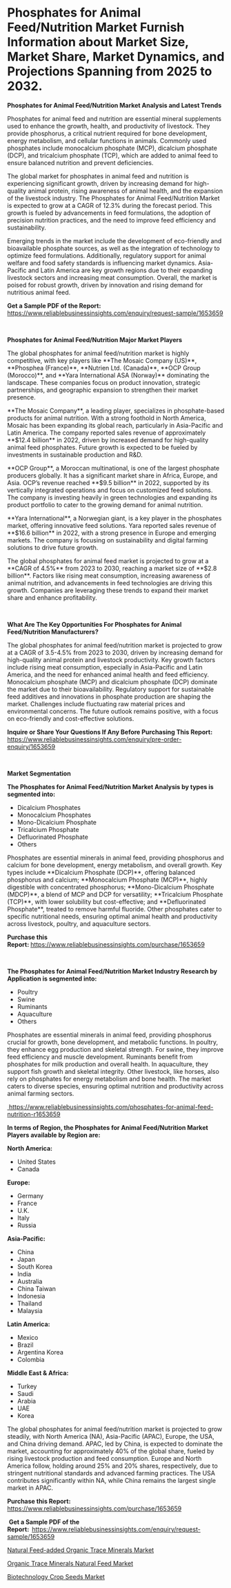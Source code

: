 <p><h1>Phosphates for Animal Feed/Nutrition Market Furnish Information about Market Size, Market Share, Market Dynamics, and Projections Spanning from 2025 to 2032.</h1></p><p><strong>Phosphates for Animal Feed/Nutrition Market Analysis and Latest Trends</strong></p>
<p><p>Phosphates for animal feed and nutrition are essential mineral supplements used to enhance the growth, health, and productivity of livestock. They provide phosphorus, a critical nutrient required for bone development, energy metabolism, and cellular functions in animals. Commonly used phosphates include monocalcium phosphate (MCP), dicalcium phosphate (DCP), and tricalcium phosphate (TCP), which are added to animal feed to ensure balanced nutrition and prevent deficiencies.</p><p>The global market for phosphates in animal feed and nutrition is experiencing significant growth, driven by increasing demand for high-quality animal protein, rising awareness of animal health, and the expansion of the livestock industry. The Phosphates for Animal Feed/Nutrition Market is expected to grow at a CAGR of 12.3% during the forecast period. This growth is fueled by advancements in feed formulations, the adoption of precision nutrition practices, and the need to improve feed efficiency and sustainability.</p><p>Emerging trends in the market include the development of eco-friendly and bioavailable phosphate sources, as well as the integration of technology to optimize feed formulations. Additionally, regulatory support for animal welfare and food safety standards is influencing market dynamics. Asia-Pacific and Latin America are key growth regions due to their expanding livestock sectors and increasing meat consumption. Overall, the market is poised for robust growth, driven by innovation and rising demand for nutritious animal feed.</p></p>
<p><strong>Get a Sample PDF of the Report:&nbsp;</strong> <a href="https://www.reliablebusinessinsights.com/enquiry/request-sample/1653659?utm_campaign=60&utm_medium=2&utm_source=Github&utm_content=ia&utm_term=21012025&utm_id=phosphates-for-animal-feednutrition">https://www.reliablebusinessinsights.com/enquiry/request-sample/1653659</a></p>
<p>&nbsp;</p>
<p><strong>Phosphates for Animal Feed/Nutrition Major Market Players</strong></p>
<p><p>The global phosphates for animal feed/nutrition market is highly competitive, with key players like **The Mosaic Company (US)**, **Phosphea (France)**, **Nutrien Ltd. (Canada)**, **OCP Group (Morocco)**, and **Yara International ASA (Norway)** dominating the landscape. These companies focus on product innovation, strategic partnerships, and geographic expansion to strengthen their market presence.</p><p>**The Mosaic Company**, a leading player, specializes in phosphate-based products for animal nutrition. With a strong foothold in North America, Mosaic has been expanding its global reach, particularly in Asia-Pacific and Latin America. The company reported sales revenue of approximately **$12.4 billion** in 2022, driven by increased demand for high-quality animal feed phosphates. Future growth is expected to be fueled by investments in sustainable production and R&D.</p><p>**OCP Group**, a Moroccan multinational, is one of the largest phosphate producers globally. It has a significant market share in Africa, Europe, and Asia. OCP’s revenue reached **$9.5 billion** in 2022, supported by its vertically integrated operations and focus on customized feed solutions. The company is investing heavily in green technologies and expanding its product portfolio to cater to the growing demand for animal nutrition.</p><p>**Yara International**, a Norwegian giant, is a key player in the phosphates market, offering innovative feed solutions. Yara reported sales revenue of **$16.6 billion** in 2022, with a strong presence in Europe and emerging markets. The company is focusing on sustainability and digital farming solutions to drive future growth.</p><p>The global phosphates for animal feed market is projected to grow at a **CAGR of 4.5%** from 2023 to 2030, reaching a market size of **$2.8 billion**. Factors like rising meat consumption, increasing awareness of animal nutrition, and advancements in feed technologies are driving this growth. Companies are leveraging these trends to expand their market share and enhance profitability.</p></p>
<p>&nbsp;</p>
<p><strong>What Are The Key Opportunities For Phosphates for Animal Feed/Nutrition Manufacturers?</strong></p>
<p><p>The global phosphates for animal feed/nutrition market is projected to grow at a CAGR of 3.5-4.5% from 2023 to 2030, driven by increasing demand for high-quality animal protein and livestock productivity. Key growth factors include rising meat consumption, especially in Asia-Pacific and Latin America, and the need for enhanced animal health and feed efficiency. Monocalcium phosphate (MCP) and dicalcium phosphate (DCP) dominate the market due to their bioavailability. Regulatory support for sustainable feed additives and innovations in phosphate production are shaping the market. Challenges include fluctuating raw material prices and environmental concerns. The future outlook remains positive, with a focus on eco-friendly and cost-effective solutions.</p></p>
<p><strong>Inquire or Share Your Questions If Any Before Purchasing This Report:</strong> <a href="https://www.reliablebusinessinsights.com/enquiry/pre-order-enquiry/1653659?utm_campaign=60&utm_medium=2&utm_source=Github&utm_content=ia&utm_term=21012025&utm_id=phosphates-for-animal-feednutrition">https://www.reliablebusinessinsights.com/enquiry/pre-order-enquiry/1653659</a></p>
<p>&nbsp;</p>
<p><strong>Market Segmentation</strong></p>
<p><strong>The Phosphates for Animal Feed/Nutrition Market Analysis by types is segmented into:</strong></p>
<p><ul><li>Dicalcium Phosphates</li><li>Monocalcium Phosphates</li><li>Mono-Dicalcium Phosphate</li><li>Tricalcium Phosphate</li><li>Defluorinated Phosphate</li><li>Others</li></ul></p>
<p><p>Phosphates are essential minerals in animal feed, providing phosphorus and calcium for bone development, energy metabolism, and overall growth. Key types include **Dicalcium Phosphate (DCP)**, offering balanced phosphorus and calcium; **Monocalcium Phosphate (MCP)**, highly digestible with concentrated phosphorus; **Mono-Dicalcium Phosphate (MDCP)**, a blend of MCP and DCP for versatility; **Tricalcium Phosphate (TCP)**, with lower solubility but cost-effective; and **Defluorinated Phosphate**, treated to remove harmful fluoride. Other phosphates cater to specific nutritional needs, ensuring optimal animal health and productivity across livestock, poultry, and aquaculture sectors.</p></p>
<p><strong>Purchase this Report:&nbsp;</strong><a href="https://www.reliablebusinessinsights.com/purchase/1653659?utm_campaign=60&utm_medium=2&utm_source=Github&utm_content=ia&utm_term=21012025&utm_id=phosphates-for-animal-feednutrition">https://www.reliablebusinessinsights.com/purchase/1653659</a></p>
<p>&nbsp;</p>
<p><strong>The Phosphates for Animal Feed/Nutrition Market Industry Research by Application is segmented into:</strong></p>
<p><ul><li>Poultry</li><li>Swine</li><li>Ruminants</li><li>Aquaculture</li><li>Others</li></ul></p>
<p><p>Phosphates are essential minerals in animal feed, providing phosphorus crucial for growth, bone development, and metabolic functions. In poultry, they enhance egg production and skeletal strength. For swine, they improve feed efficiency and muscle development. Ruminants benefit from phosphates for milk production and overall health. In aquaculture, they support fish growth and skeletal integrity. Other livestock, like horses, also rely on phosphates for energy metabolism and bone health. The market caters to diverse species, ensuring optimal nutrition and productivity across animal farming sectors.</p></p>
<p><a href="https://www.reliablebusinessinsights.com/phosphates-for-animal-feed-nutrition-r1653659?utm_campaign=60&utm_medium=2&utm_source=Github&utm_content=ia&utm_term=21012025&utm_id=phosphates-for-animal-feednutrition">&nbsp;https://www.reliablebusinessinsights.com/phosphates-for-animal-feed-nutrition-r1653659</a></p>
<p><strong>In terms of Region, the Phosphates for Animal Feed/Nutrition Market Players available by Region are:</strong></p>
<p>
    <p> <strong> North America: </strong>
        <ul>
            <li>United States</li>
            <li>Canada</li>
        </ul>
        </p> 
    <p> <strong> Europe: </strong>
        <ul>
            <li>Germany</li>
            <li>France</li>
            <li>U.K.</li>
            <li>Italy</li>
            <li>Russia</li>
        </ul>
        </p> 
    <p> <strong> Asia-Pacific: </strong>
        <ul>
            <li>China</li>
            <li>Japan</li>
            <li>South Korea</li>
            <li>India</li>
            <li>Australia</li>
            <li>China Taiwan</li>
            <li>Indonesia</li>
            <li>Thailand</li>
            <li>Malaysia</li>
        </ul>
        </p> 
    <p> <strong> Latin America: </strong>
        <ul>
            <li>Mexico</li>
            <li>Brazil</li>
            <li>Argentina Korea</li>
            <li>Colombia</li>
        </ul>
        </p> 
    <p> <strong> Middle East & Africa: </strong>
        <ul>
            <li>Turkey</li>
            <li>Saudi</li>
            <li>Arabia</li>
            <li>UAE</li>
            <li>Korea</li>
        </ul>
    </p>
    </p>
<p><p>The global phosphates for animal feed/nutrition market is projected to grow steadily, with North America (NA), Asia-Pacific (APAC), Europe, the USA, and China driving demand. APAC, led by China, is expected to dominate the market, accounting for approximately 40% of the global share, fueled by rising livestock production and feed consumption. Europe and North America follow, holding around 25% and 20% shares, respectively, due to stringent nutritional standards and advanced farming practices. The USA contributes significantly within NA, while China remains the largest single market in APAC.</p></p>
<p><strong>Purchase this Report: </strong><a href="https://www.reliablebusinessinsights.com/purchase/1653659?utm_campaign=60&utm_medium=2&utm_source=Github&utm_content=ia&utm_term=21012025&utm_id=phosphates-for-animal-feednutrition">https://www.reliablebusinessinsights.com/purchase/1653659</a></p>
<p>&nbsp;<strong>Get a Sample PDF of the Report:&nbsp;&nbsp;</strong><a href="https://www.reliablebusinessinsights.com/enquiry/request-sample/1653659?utm_campaign=60&utm_medium=2&utm_source=Github&utm_content=ia&utm_term=21012025&utm_id=phosphates-for-animal-feednutrition">https://www.reliablebusinessinsights.com/enquiry/request-sample/1653659</a></p>
<p><strong></strong></p>
<p><p><a href="https://github.com/bolalfredia7777/Market-Research-Report-List-1/blob/main/natural-feed-added-organic-trace-minerals-market.md?utm_campaign=60&utm_medium=2&utm_source=Github&utm_content=ia&utm_term=21012025&utm_id=phosphates-for-animal-feednutrition">Natural Feed-added Organic Trace Minerals Market</a></p><p><a href="https://github.com/chungwimbu4/Market-Research-Report-List-1/blob/main/organic-trace-minerals-natural-feed-market.md?utm_campaign=60&utm_medium=2&utm_source=Github&utm_content=ia&utm_term=21012025&utm_id=phosphates-for-animal-feednutrition">Organic Trace Minerals Natural Feed Market</a></p><p><a href="https://github.com/ccreola81/Market-Research-Report-List-1/blob/main/biotechnology-crop-seeds-market.md?utm_campaign=60&utm_medium=2&utm_source=Github&utm_content=ia&utm_term=21012025&utm_id=phosphates-for-animal-feednutrition">Biotechnology Crop Seeds Market</a></p></p>